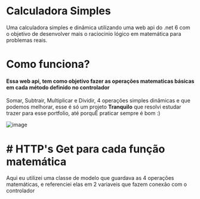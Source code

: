 # Calculadora Simples
Uma calculadora simples e dinâmica utilizando uma web api do .net 6 com o objetivo de desenvolver mais o raciocinio lógico em matemática para problemas reais. 

# Como funciona? 

<h4>Essa web api, tem como objetivo fazer as operações matematicas básicas em cada método definido no controlador</h4> 
<p>Somar, Subtrair, Multiplicar e Dividir, 4 operações simples dinâmicas e que podemos melhorar, esse é só um projeto <Strong>Tranquilo</strong> que resolvi estudar
trazer para esse portfolio, até porquÊ praticar sempre é bom :) 

![image](https://user-images.githubusercontent.com/78311569/201252575-36baaead-e5fa-460b-aeba-37a7f56390c1.png)

# # HTTP's Get para cada função matemática
Aqui eu utilizei uma classe de modelo que guardava as 4 operações matemáticas, e referenciei elas em 2 variaveis que fazem conexão com o controlador
